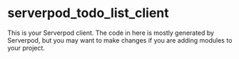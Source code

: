 # serverpod_todo_list_client

This is your Serverpod client. The code in here is mostly generated by
Serverpod, but you may want to make changes if you are adding modules to your
project.
